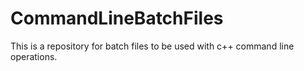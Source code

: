 # CommandLineBatchFiles
This is a repository for batch files to be used with c++ command line operations.
